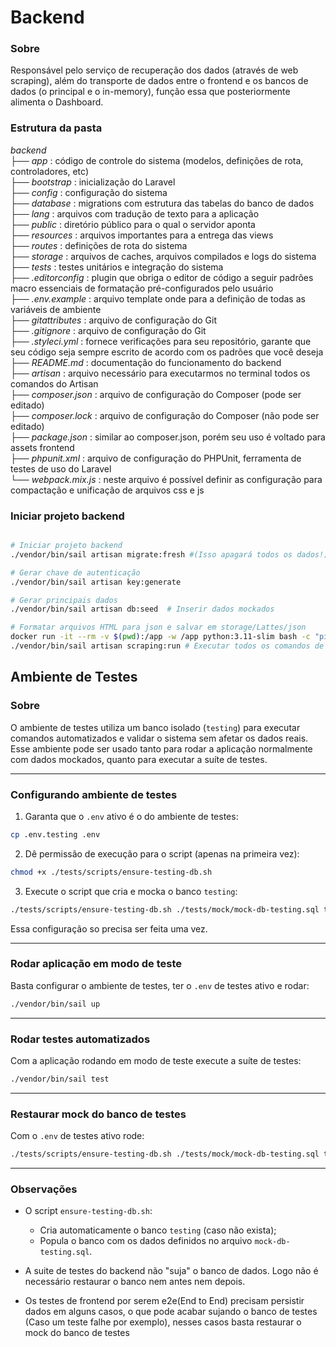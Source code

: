 # Backend

### Sobre 

Responsável pelo serviço de recuperação dos dados (através de web scraping), além do transporte de dados entre o frontend e os bancos de dados (o principal e o in-memory), função essa que posteriormente alimenta o Dashboard.

### Estrutura da pasta
*backend*  
├── *app* : código de controle do sistema (modelos, definições de rota, controladores, etc)  
├── *bootstrap* : inicialização do Laravel  
├── *config* : configuração do sistema  
├── *database* : migrations com estrutura das tabelas do banco de dados  
├── *lang* : arquivos com tradução de texto para a aplicação  
├── *public* : diretório público para o qual o servidor aponta  
├── *resources* : arquivos importantes para a entrega das views  
├── *routes* : definições de rota do sistema  
├── *storage* : arquivos de caches, arquivos compilados e logs do sistema  
├── *tests* : testes unitários e integração do sistema  
├── *.editorconfig* : plugin que obriga o editor de código a seguir padrões macro essenciais de formatação pré-configurados pelo usuário  
├── *.env.example* : arquivo template onde para a definição de todas as variáveis de ambiente  
├── *gitattributes* : arquivo de configuração do Git  
├── *.gitignore* : arquivo de configuração do Git  
├── *.styleci.yml* : fornece verificações para seu repositório, garante que seu código seja sempre escrito de acordo com os padrões que você deseja  
├── *README.md* : documentação do funcionamento do backend  
├── *artisan* : arquivo necessário para executarmos no terminal todos os comandos do Artisan  
├── *composer.json* : arquivo de configuração do Composer (pode ser editado)  
├── *composer.lock* : arquivo de configuração do Composer (não pode ser editado)  
├── *package.json* : similar ao composer.json, porém seu uso é voltado para assets frontend  
├── *phpunit.xml* : arquivo de configuração do PHPUnit, ferramenta de testes de uso do Laravel  
└──  *webpack.mix.js* : neste arquivo é possível definir as configuração para compactação e unificação de arquivos css e js



### Iniciar projeto backend
```bash

# Iniciar projeto backend
./vendor/bin/sail artisan migrate:fresh #(Isso apagará todos os dados!)

# Gerar chave de autenticação
./vendor/bin/sail artisan key:generate

# Gerar principais dados
./vendor/bin/sail artisan db:seed  # Inserir dados mockados

# Formatar arquivos HTML para json e salvar em storage/Lattes/json
docker run -it --rm -v $(pwd):/app -w /app python:3.11-slim bash -c "pip install beautifulsoup4 lxml && python app/Domain/Lattes/LattesHtmlParser.py"
./vendor/bin/sail artisan scraping:run # Executar todos os comandos de scraping

```

## Ambiente de Testes

### Sobre

O ambiente de testes utiliza um banco isolado (`testing`) para executar comandos automatizados e validar o sistema sem afetar os dados reais. Esse ambiente pode ser usado tanto para rodar a aplicação normalmente com dados mockados, quanto para executar a suíte de testes.

---

### Configurando ambiente de testes

1. Garanta que o `.env` ativo é o do ambiente de testes:

```bash
cp .env.testing .env
````

2. Dê permissão de execução para o script (apenas na primeira vez):

```bash
chmod +x ./tests/scripts/ensure-testing-db.sh
```

3. Execute o script que cria e mocka o banco `testing`:

```bash
./tests/scripts/ensure-testing-db.sh ./tests/mock/mock-db-testing.sql testing
```

Essa configuração so precisa ser feita uma vez. 

---

### Rodar aplicação em modo de teste

Basta configurar o ambiente de testes, ter o  `.env` de testes ativo e rodar:

```bash
./vendor/bin/sail up
```

---

### Rodar testes automatizados

Com a aplicação rodando em modo de teste execute a suíte de testes:

```bash
./vendor/bin/sail test
```

---

### Restaurar mock do banco de testes

Com o `.env` de testes ativo rode:

```bash
./tests/scripts/ensure-testing-db.sh ./tests/mock/mock-db-testing.sql testing
```


---

### Observações

* O script `ensure-testing-db.sh`:

  * Cria automaticamente o banco `testing` (caso não exista);
  * Popula o banco com os dados definidos no arquivo `mock-db-testing.sql`.

* A suite de testes do backend não "suja" o banco de dados. Logo não é necessário restaurar o banco nem antes nem depois.

* Os testes de frontend por serem e2e(End to End) precisam persistir dados em alguns casos, o que pode acabar sujando o banco de testes (Caso um teste falhe por exemplo), nesses casos basta restaurar o mock do banco de testes



